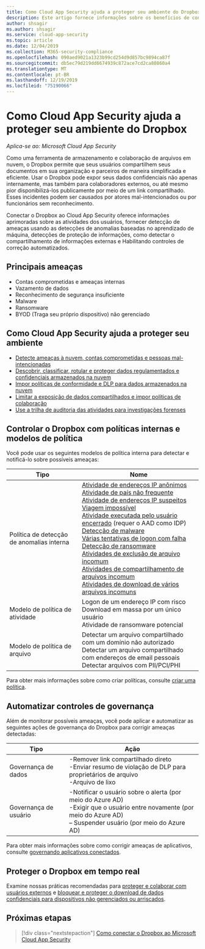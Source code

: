 ```yaml
---
title: Como Cloud App Security ajuda a proteger seu ambiente do Dropbox
description: Este artigo fornece informações sobre os benefícios de conectar seu aplicativo Dropbox para Cloud App Security usando o conector de API para visibilidade e controle sobre o uso.
author: shsagir
ms.author: shsagir
ms.service: cloud-app-security
ms.topic: article
ms.date: 12/04/2019
ms.collection: M365-security-compliance
ms.openlocfilehash: 090aed9021a1323b99cd254d9d857bc9894ca87f
ms.sourcegitcommit: db5ec79d219dd6674939c872ace7cd2ca80860a4
ms.translationtype: MT
ms.contentlocale: pt-BR
ms.lasthandoff: 12/19/2019
ms.locfileid: "75190066"
---
```

# <a name="how-cloud-app-security-helps-protect-your-dropbox-environment"></a>Como Cloud App Security ajuda a proteger seu ambiente do Dropbox

*Aplica-se ao: Microsoft Cloud App Security*

Como uma ferramenta de armazenamento e colaboração de arquivos em nuvem, o Dropbox permite que seus usuários compartilhem seus documentos em sua organização e parceiros de maneira simplificada e eficiente. Usar o Dropbox pode expor seus dados confidenciais não apenas internamente, mas também para colaboradores externos, ou até mesmo pior disponibilizá-los publicamente por meio de um link compartilhado. Esses incidentes podem ser causados por atores mal-intencionados ou por funcionários sem reconhecimento.

Conectar o Dropbox ao Cloud App Security oferece informações aprimoradas sobre as atividades dos usuários, fornecer detecção de ameaças usando as detecções de anomalias baseadas no aprendizado de máquina, detecções de proteção de informações, como detectar o compartilhamento de informações externas e Habilitando controles de correção automatizados.

## <a name="main-threats"></a>Principais ameaças

- Contas comprometidas e ameaças internas
- Vazamento de dados
- Reconhecimento de segurança insuficiente
- Malware
- Ransomware
- BYOD (Traga seu próprio dispositivo) não gerenciado

## <a name="how-cloud-app-security-helps-to-protect-your-environment"></a>Como Cloud App Security ajuda a proteger seu ambiente

- [Detecte ameaças à nuvem, contas comprometidas e pessoas mal-intencionadas](best-practices.md#detect-cloud-threats-compromised-accounts-malicious-insiders-and-ransomware)
- [Descobrir, classificar, rotular e proteger dados regulamentados e confidenciais armazenados na nuvem](best-practices.md#discover-classify-label-and-protect-regulated-and-sensitive-data-stored-in-the-cloud)
- [Impor políticas de conformidade e DLP para dados armazenados na nuvem](best-practices.md#enforce-dlp-and-compliance-policies-for-data-stored-in-the-cloud)
- [Limitar a exposição de dados compartilhados e impor políticas de colaboração](best-practices.md#limit-exposure-of-shared-data-and-enforce-collaboration-policies)
- [Use a trilha de auditoria das atividades para investigações forenses](best-practices.md#use-the-audit-trail-of-activities-for-forensic-investigations)

## <a name="control-dropbox-with-built-in-policies-and-policy-templates"></a>Controlar o Dropbox com políticas internas e modelos de política

Você pode usar os seguintes modelos de política interna para detectar e notificá-lo sobre possíveis ameaças:

| Tipo | Nome |
| ---- | ---- |
| Política de detecção de anomalias interna | [Atividade de endereços IP anônimos](anomaly-detection-policy.md#activity-from-anonymous-ip-addresses)<br />[Atividade de país não frequente](anomaly-detection-policy.md#activity-from-infrequent-country)<br />[Atividade de endereços IP suspeitos](anomaly-detection-policy.md#activity-from-suspicious-ip-addresses)<br />[Viagem impossível](anomaly-detection-policy.md#impossible-travel)<br />[Atividade executada pelo usuário encerrado](anomaly-detection-policy.md#activity-performed-by-terminated-user) (requer o AAD como IDP)<br />[Detecção de malware](anomaly-detection-policy.md#malware-detection)<br />[Várias tentativas de logon com falha](anomaly-detection-policy.md#multiple-failed-login-attempts)<br />[Detecção de ransomware](anomaly-detection-policy.md#ransomware-activity)<br />[Atividades de exclusão de arquivo incomum](anomaly-detection-policy.md#unusual-activities-by-user)<br />[Atividades de compartilhamento de arquivos incomum](anomaly-detection-policy.md#unusual-activities-by-user)<br />[Atividades de download de vários arquivos incomuns](anomaly-detection-policy.md#unusual-activities-by-user) |
| Modelo de política de atividade | Logon de um endereço IP com risco<br />Download em massa por um único usuário<br />Atividade de ransomware potencial |
| Modelo de política de arquivo | Detectar um arquivo compartilhado com um domínio não autorizado<br />Detectar um arquivo compartilhado com endereços de email pessoais<br />Detectar arquivos com PII/PCI/PHI |

Para obter mais informações sobre como criar políticas, consulte [criar uma política](control-cloud-apps-with-policies.md#create-a-policy).

## <a name="automate-governance-controls"></a>Automatizar controles de governança

Além de monitorar possíveis ameaças, você pode aplicar e automatizar as seguintes ações de governança do Dropbox para corrigir ameaças detectadas:

| Tipo | Ação |
| ---- | ---- |
| Governança de dados | -Remover link compartilhado direto<br />-Enviar resumo de violação de DLP para proprietários de arquivo<br />-Arquivo de lixo |
| Governança de usuário | -Notificar o usuário sobre o alerta (por meio do Azure AD)<br /> -Exigir que o usuário entre novamente (por meio do Azure AD)<br /> – Suspender usuário (por meio do Azure AD) |

Para obter mais informações sobre como corrigir ameaças de aplicativos, consulte [governando aplicativos conectados](governance-actions.md).

## <a name="protect-dropbox-in-real-time"></a>Proteger o Dropbox em tempo real

Examine nossas práticas recomendadas para [proteger e colaborar com usuários externos](best-practices.md#secure-collaboration-with-external-users-by-enforcing-real-time-session-controls) e [bloquear e proteger o download de dados confidenciais para dispositivos não gerenciados ou arriscados](best-practices.md#block-and-protect-download-of-sensitive-data-to-unmanaged-or-risky-devices).

## <a name="next-steps"></a>Próximas etapas

> [!div class="nextstepaction"]
> [Como conectar o Dropbox ao Microsoft Cloud App Security](connect-dropbox-to-microsoft-cloud-app-security.md)
